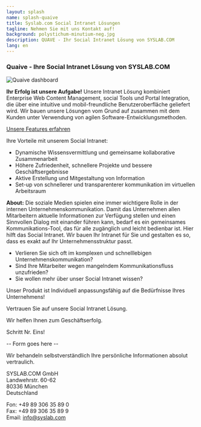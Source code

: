 ```yaml
---
layout: splash
name: splash-quaive
title: Syslab.com Social Intranet Lösungen
tagline: Nehmen Sie mit uns Kontakt auf!
background: polystichum-minutium-neg.jpg
description: QUAVE - Ihr Social Intranet Lösung von SYSLAB.COM
lang: en
---
```


### Quaive - Ihre Social Intranet Lösung von SYSLAB.COM

![Quaive dashboard](/media/quaive-screenshots/quaive-dashboard.jpg)

**Ihr Erfolg ist unsere Aufgabe!** Unsere Intranet Lösung kombiniert Enterprise Web Content Management, social Tools und Portal Integration, die über eine intuitive und mobil-freundliche Benutzeroberfläche geliefert wird. Wir bauen unsere Lösungen vom Grund auf zusammen mit dem Kunden unter Verwendung von agilen Software-Entwicklungsmethoden.

<a href="/startseite/#intranet-solutions" class="pat-button cta icon-info-circle">Unsere Features erfahren</a>

Ihre Vorteile mit unserem Social Intranet:

- Dynamische Wissensvermittlung und gemeinsame kollaborative Zusammenarbeit 
- Höhere Zufriedenheit, schnellere Projekte und bessere Geschäftsergebnisse
- Aktive Erstellung und Mitgestaltung von Information
- Set-up von schnellerer und transparenterer kommunikation im virtuellen Arbeitsraum

**About:** Die soziale Medien spielen eine immer wichtigere Rolle in der internen Unternehmenskommunikation. Damit das Unternehmen allen Mitarbeitern aktuelle Informationen zur Verfügung stellen und einen Sinnvollen Dialog mit einander führen kann, bedarf es ein gemeinsames Kommunikations-Tool, das für alle zugänglich und leicht bedienbar ist. Hier hilft das Social Intranet. Wir bauen Ihr Intranet für Sie und gestalten es so, dass es exakt auf Ihr Unternehmensstruktur passt. 

- Verlieren Sie sich oft im komplexen und schnelllebigen Unternehmenskommunikation?
- Sind Ihre Mitarbeiter wegen mangelndem Kommunikationsfluss unzufrieden? 
- Sie wollen mehr über unser Social Intranet wissen?

Unser Produkt ist Individuell anpassungsfähig auf die Bedürfnisse Ihres Unternehmens!

Vertrauen Sie auf unsere Social Intranet Lösung.

Wir helfen Ihnen zum Geschäftserfolg.

Schritt Nr. Eins!  

-- Form goes here --

Wir behandeln selbstverständlich Ihre persönliche Informationen absolut vertraulich.

SYSLAB.COM GmbH  
Landwehrstr. 60-62  
80336 München  
Deutschland

Fon: +49 89 306 35 89 0  
Fax: +49 89 306 35 89 9  
Email: [info@syslab.com](mailto:info@syslab.com)